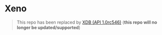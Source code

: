# Xeno

> This repo has been replaced by [XDB (API 1.0rc546)](https://github.com/ImPhantom/XDB) (**this repo will no longer be updated/supported**)
